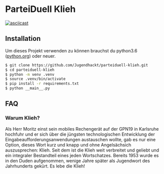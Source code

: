# ParteiDuell Klieh

[![asciicast](https://asciinema.org/a/Emp5IQv5MQKs2Is5jNUhjlvrg.svg)](https://asciinema.org/a/Emp5IQv5MQKs2Is5jNUhjlvrg)

## Installation

Um dieses Projekt verwenden zu können brauchst du python3.6 \([python.org](https://www.python.org/downloads/)\) oder neuer.

```bash
$ git clone https://github.com/Jugendhackt/parteiduell-klieh.git
$ cd parteiduell-klieh
$ python -m venv .venv
$ source .venv/bin/activate
$ pip install -r requirements.txt
$ python __main__.py
```

## FAQ

### Warum Klieh?

Als Herr Moritz einst sein mobiles Rechengerät auf der GPN19 in Karlsruhe hochfuhr und er sich über die jüngsten technologischen Entwicklung der Eingabeaufforderungsanwendungen austauschen wollte, gab es nur eine Option, dieses Wort kurz und knapp und ohne Angelsächsich auszusprechen: Klieh. Seit dem ist die Klieh weit verbreitet und geliebt und ein integraler Bestandteil eines jeden Wortschatzes. Bereits 1953 wurde es in den Duden aufgenommen, wenige Jahre später als Jugendwort des Jahrhunderts gekürt. Es lebe die Klieh!
